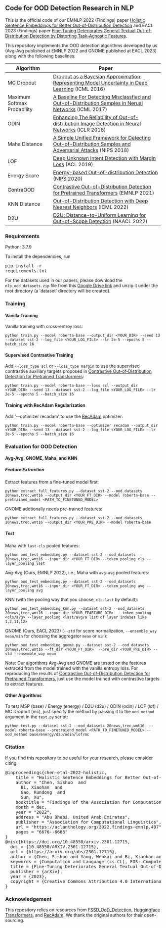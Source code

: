 ## Code for OOD Detection Research in NLP

This is the official code of our EMNLP 2022 (Findings) paper [Holistic Sentence Embeddings for Better Out-of-Distribution Detection](https://aclanthology.org/2022.findings-emnlp.497/) and EACL 2023 (Findings) paper [Fine-Tuning Deteriorates General Textual Out-of-Distribution Detection by Distorting Task-Agnostic Features](https://arxiv.org/abs/2301.12715). 


This repository implements the OOD detection algorithms developed by us (Avg-Avg published at EMNLP 2022 and GNOME published at EACL 2023) along with the following baselines:

| Algorithm |  Paper | 
| --------- | ------ | 
| MC Dropout | [Dropout as a Bayesian Approximation: Representing Model Uncertainty in Deep Learning](http://proceedings.mlr.press/v48/gal16.pdf) (ICML 2016) |
| Maximum Softmax Probability | [A Baseline For Detecting Misclassfied and Out-of-Distribution Samples in Nerual Networks](https://arxiv.org/pdf/1610.02136.pdf)  (ICML 2017) |
| ODIN | [Enhancing The Reliability of Out-of-distribution Image Detection in Neural Networks](https://openreview.net/forum?id=H1VGkIxRZ) (ICLR 2018) |
| Maha Distance |  [A Simple Unified Framework for Detecting Out-of-Distribution Samples and Adversarial Attacks](https://arxiv.org/abs/1807.03888) (NIPS 2018) |
| LOF | [Deep Unknown Intent Detection with Margin Loss](https://aclanthology.org/P19-1548.pdf) (ACL 2019) | 
| Energy Score | [Energy-based Out-of-distribution Detection](https://arxiv.org/abs/2010.03759) (NIPS 2020) | 
|   ContraOOD |  [Contrastive Out-of-Distribution Detection for Pretrained Transformers](https://aclanthology.org/2021.emnlp-main.84.pdf) (EMNLP 2021) |
| KNN Distance |   [Out-of-Distribution Detection with Deep Nearest Neighbors](https://proceedings.mlr.press/v162/sun22d/sun22d.pdf) (ICML 2022) | 
| D2U | [D2U: Distance-to-Uniform Learning for Out-of-Scope Detection](https://aclanthology.org/2022.naacl-main.152.pdf) (NAACL 2022) |

 


### Requirements
Python: 3.7.9

To install the dependencies, run
<pre/>pip install -r requirements.txt</pre> 

For the datasets used in our papers, please download the `nlp_ood_datasets.zip` file from this [Google Drive link](https://drive.google.com/file/d/1QeEF_nGV-RqNbcsm0hjAhyVj7g2eLJas/view?usp=sharing) and unzip it under the root directory (a 'dataset' directory will be created).

### Training


#### Vanilla Training

Vanilla training with cross-entroy loss:
```
python train.py --model roberta-base --output_dir <YOUR_DIR> --seed 13 --dataset sst-2 --log_file <YOUR_LOG_FILE> --lr 2e-5 --epochs 5 --batch_size 16 
```

#### Supervised Contrastive Training
Add `--loss_type scl` or `--loss_type margin` to use the supervised contrastive auxiliary targets proposed in [Contrastive Out-of-Distribution Detection for Pretrained Transformers](https://aclanthology.org/2021.emnlp-main.84.pdf):
```
python train.py --model roberta-base --loss scl --output_dir <YOUR_DIR> --seed 13 --dataset sst-2 --log_file <YOUR_LOG_FILE> --lr 2e-5 --epochs 5 --batch_size 16 
```

#### Training with RecAdam Regularization

Add '--optimizer recadam' to use the [RecAdam](https://github.com/Sanyuan-Chen/RecAdam) optimizer:
```
python train.py --model roberta-base --optimizer recadam --output_dir <YOUR_DIR> --seed 13 --dataset sst-2 --log_file <YOUR_LOG_FILE> --lr 2e-5 --epochs 5 --batch_size 16 
```

### Evaluation for OOD Detection

#### Avg-Avg, GNOME, Maha, and KNN

##### Feature Extraction

Extract features from a fine-tuned model first:
```
python extract_full_features.py --dataset sst-2 --ood_datasets 20news,trec,wmt16 --output_dir <YOUR_FT_DIR> --model roberta-base --pretrained_model <PATH_TO_FINETUNED_MODEL>
```

GNOME addtionally needs pre-trained features:
```
python extract_full_features.py --dataset sst-2 --ood_datasets 20news,trec,wmt16 --output_dir <YOUR_PRE_DIR> --model roberta-base
```

##### Test

Maha with `last-cls` pooled features:
```
python ood_test_embedding.py --dataset sst-2 --ood_datasets 20news,trec,wmt16 --inpur_dir <YOUR_FT_DIR> --token_pooling cls --layer_pooling last
```

Avg-Avg (Ours, EMNLP 2022), i.e., Maha with `avg-avg` pooled features:
```
python ood_test_embedding.py --dataset sst-2 --ood_datasets 20news,trec,wmt16 --inpur_dir <YOUR_FT_DIR> --token_pooling avg --layer_pooling avg
```

KNN (with the pooling way that you choose, `cls-last` by default):
```
python ood_test_embedding_knn.py --dataset sst-2 --ood_datasets 20news,trec,wmt16 --inpur_dir <YOUR_FEARTURE_DIR>  --token_pooling <cls/avg> --layer_pooling <last/avg/a list of layer indexes like 1,2,11,12>
```

GNOME (Ours, EACL 2023) (`--std` for score normalization, `--ensemble_way mean/min` for choosing the aggregator `mean` or `min`):
```
python ood_test_embedding_gnome.py --dataset sst-2 --ood_datasets 20news,trec,wmt16 --ft_dir <YOUR_FT_DIR>  --pre_dir <YOUR_PRE_DIR> --std --ensemble_way mean
```

Note: Our algorithms Avg-Avg and GNOME are tested on the features extraced from the model trained with the vanilla entropy loss. For reproducing the results of [Contrastive Out-of-Distribution Detection for Pretrained Transformers](https://aclanthology.org/2021.emnlp-main.84.pdf), just use the model trained with contrastive targets to extract features.

#### Other Algorithms

To test MSP (base) / Energy (energy) / D2U (d2u) / ODIN (odin) / LOF (lof) / MC Dropout (mc), just specify the method by passing it to the `ood_method` argument in the `test.py` script:
```
python test.py --dataset sst-2 --ood_datasets 20news,trec,wmt16  --model roberta-base --pretraiend_model <PATH_TO_FINETUNED_MODEL> --ood_method base/energy/d2u/odin/lof/mc
```

### Citation

If you find this repository to be useful for your research, please consider citing.
<pre>
@inproceedings{chen-etal-2022-holistic,
    title = "Holistic Sentence Embeddings for Better Out-of-Distribution Detection",
    author = "Chen, Sishuo  and
      Bi, Xiaohan  and
      Gao, Rundong  and
      Sun, Xu",
    booktitle = "Findings of the Association for Computational Linguistics: EMNLP 2022",
    month = dec,
    year = "2022",
    address = "Abu Dhabi, United Arab Emirates",
    publisher = "Association for Computational Linguistics",
    url = "https://aclanthology.org/2022.findings-emnlp.497",
    pages = "6676--6686"
}
@misc{https://doi.org/10.48550/arxiv.2301.12715,
  doi = {10.48550/ARXIV.2301.12715},
  url = {https://arxiv.org/abs/2301.12715},
  author = {Chen, Sishuo and Yang, Wenkai and Bi, Xiaohan and Sun, Xu},
  keywords = {Computation and Language (cs.CL), FOS: Computer and information sciences, FOS: Computer and information sciences},
  title = {Fine-Tuning Deteriorates General Textual Out-of-Distribution Detection by Distorting Task-Agnostic Features},
  publisher = {arXiv},
  year = {2023},
  copyright = {Creative Commons Attribution 4.0 International}
}
</pre>


### Acknowledgement
This repository relies on resources from <a href="https://github.com/megvii-research/FSSD_OoD_Detection">FSSD_OoD_Detection</a>, <a href="https://github.com/huggingface/transformers">Huggingface Transformers</a>, and [RecAdam](https://github.com/Sanyuan-Chen/RecAdam). We thank the original authors for their open-sourcing.


